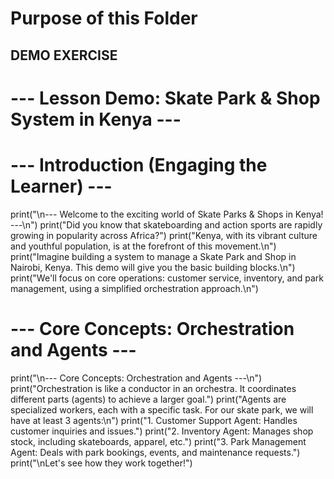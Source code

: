 # Purpose of this Folder


## DEMO EXERCISE

# --- Lesson Demo: Skate Park & Shop System in Kenya ---

# --- Introduction (Engaging the Learner) ---
print("\n--- Welcome to the exciting world of Skate Parks & Shops in Kenya! ---\n")
print("Did you know that skateboarding and action sports are rapidly growing in popularity across Africa?")
print("Kenya, with its vibrant culture and youthful population, is at the forefront of this movement.\n")
print("Imagine building a system to manage a Skate Park and Shop in Nairobi, Kenya. This demo will give you the basic building blocks.\n")
print("We'll focus on core operations: customer service, inventory, and park management, using a simplified orchestration approach.\n")


# --- Core Concepts: Orchestration and Agents ---
print("\n--- Core Concepts: Orchestration and Agents ---\n")
print("Orchestration is like a conductor in an orchestra. It coordinates different parts (agents) to achieve a larger goal.")
print("Agents are specialized workers, each with a specific task. For our skate park, we will have at least 3 agents:\n")
print("1. Customer Support Agent: Handles customer inquiries and issues.")
print("2. Inventory Agent: Manages shop stock, including skateboards, apparel, etc.")
print("3. Park Management Agent:  Deals with park bookings, events, and maintenance requests.")
print("\nLet's see how they work together!")
